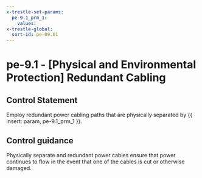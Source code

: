 ```yaml
---
x-trestle-set-params:
  pe-9.1_prm_1:
    values:
x-trestle-global:
  sort-id: pe-09.01
---
```


# pe-9.1 - \[Physical and Environmental Protection\] Redundant Cabling

## Control Statement

Employ redundant power cabling paths that are physically separated by {{ insert: param, pe-9.1_prm_1 }}.

## Control guidance

Physically separate and redundant power cables ensure that power continues to flow in the event that one of the cables is cut or otherwise damaged.
